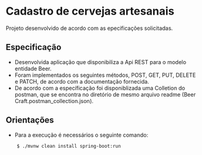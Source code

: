 # Cadastro de cervejas artesanais

Projeto desenvolvido de acordo com as epecificações solicitadas.

## Especificação

- Desenvolvida aplicação que disponibiliza a Api REST para o modelo entidade Beer.
- Foram implementados os seguintes métodos, POST, GET, PUT, DELETE e PATCH, de acordo com a documentação fornecida.
- De acordo com a específicação foi disponiblizada uma Colletion do postman, que se encontra no diretório de mesmo arquivo readme (Beer Craft.postman_collection.json).

## Orientações

-  Para a execução é necessários o seguinte comando:


```bash
    $ ./mvnw clean install spring-boot:run
```





